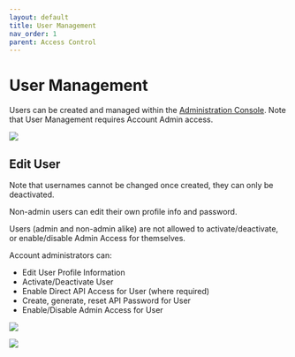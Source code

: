 ```yaml
---
layout: default
title: User Management
nav_order: 1
parent: Access Control
---
```

# User Management

Users can be created and managed within the [Administration Console](https://im.dev.actiandatacloud.com/ui/admin/users). Note that User Management requires Account Admin access.

![](../../assets/images/User-List.png)

## Edit User

Note that usernames cannot be changed once created, they can only be deactivated.

Non-admin users can edit their own profile info and password.

Users (admin and non-admin alike) are not allowed to activate/deactivate, or enable/disable Admin Access for themselves.

Account administrators can:
* Edit User Profile Information
* Activate/Deactivate User
* Enable Direct API Access for User (where required)
* Create, generate, reset API Password for User
* Enable/Disable Admin Access for User

![](../../assets/images/User-Edit-1.png)

![](../../assets/images/User-Edit-2.png)